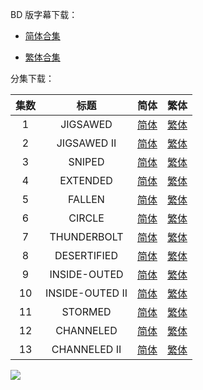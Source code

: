 BD 版字幕下载：

- [简体合集](https://raw.githubusercontent.com/tastysugar/SweetSub-source/master/ID%20INVADED/%5BSweetSub%5D%20ID%20INVADED.chs.zip)

- [繁体合集](https://raw.githubusercontent.com/tastysugar/SweetSub-source/master/ID%20INVADED/%5BSweetSub%5D%20ID%20INVADED.cht.zip)



分集下载：

| 集数 |      标题       |                             简体                             |                             繁体                             |
| :--: | :-------------: | :----------------------------------------------------------: | :----------------------------------------------------------: |
|  1   |    JIGSAWED     | [简体](https://raw.githubusercontent.com/tastysugar/SweetSub-source/master/ID%20INVADED/%5BSweetSub%5D%20ID%20INVADED%20-%2001.chs.ass) | [繁体](https://raw.githubusercontent.com/tastysugar/SweetSub-source/master/ID%20INVADED/%5BSweetSub%5D%20ID%20INVADED%20-%2001.cht.ass) |
|  2   |   JIGSAWED II   | [简体](https://raw.githubusercontent.com/tastysugar/SweetSub-source/master/ID%20INVADED/%5BSweetSub%5D%20ID%20INVADED%20-%2002.chs.ass) | [繁体](https://raw.githubusercontent.com/tastysugar/SweetSub-source/master/ID%20INVADED/%5BSweetSub%5D%20ID%20INVADED%20-%2002.cht.ass) |
|  3   |     SNIPED      | [简体](https://raw.githubusercontent.com/tastysugar/SweetSub-source/master/ID%20INVADED/%5BSweetSub%5D%20ID%20INVADED%20-%2003.chs.ass) | [繁体](https://raw.githubusercontent.com/tastysugar/SweetSub-source/master/ID%20INVADED/%5BSweetSub%5D%20ID%20INVADED%20-%2003.cht.ass) |
|  4   |    EXTENDED     | [简体](https://raw.githubusercontent.com/tastysugar/SweetSub-source/master/ID%20INVADED/%5BSweetSub%5D%20ID%20INVADED%20-%2004.chs.ass) | [繁体](https://raw.githubusercontent.com/tastysugar/SweetSub-source/master/ID%20INVADED/%5BSweetSub%5D%20ID%20INVADED%20-%2004.cht.ass) |
|  5   |     FALLEN      | [简体](https://raw.githubusercontent.com/tastysugar/SweetSub-source/master/ID%20INVADED/%5BSweetSub%5D%20ID%20INVADED%20-%2005.chs.ass) | [繁体](https://raw.githubusercontent.com/tastysugar/SweetSub-source/master/ID%20INVADED/%5BSweetSub%5D%20ID%20INVADED%20-%2005.cht.ass) |
|  6   |     CIRCLE      | [简体](https://raw.githubusercontent.com/tastysugar/SweetSub-source/master/ID%20INVADED/%5BSweetSub%5D%20ID%20INVADED%20-%2006.chs.ass) | [繁体](https://raw.githubusercontent.com/tastysugar/SweetSub-source/master/ID%20INVADED/%5BSweetSub%5D%20ID%20INVADED%20-%2006.cht.ass) |
|  7   |   THUNDERBOLT   | [简体](https://raw.githubusercontent.com/tastysugar/SweetSub-source/master/ID%20INVADED/%5BSweetSub%5D%20ID%20INVADED%20-%2007.chs.ass) | [繁体](https://raw.githubusercontent.com/tastysugar/SweetSub-source/master/ID%20INVADED/%5BSweetSub%5D%20ID%20INVADED%20-%2007.cht.ass) |
|  8   |   DESERTIFIED   | [简体](https://raw.githubusercontent.com/tastysugar/SweetSub-source/master/ID%20INVADED/%5BSweetSub%5D%20ID%20INVADED%20-%2008.chs.ass) | [繁体](https://raw.githubusercontent.com/tastysugar/SweetSub-source/master/ID%20INVADED/%5BSweetSub%5D%20ID%20INVADED%20-%2008.cht.ass) |
|  9   |  INSIDE-OUTED   | [简体](https://raw.githubusercontent.com/tastysugar/SweetSub-source/master/ID%20INVADED/%5BSweetSub%5D%20ID%20INVADED%20-%2009.chs.ass) | [繁体](https://raw.githubusercontent.com/tastysugar/SweetSub-source/master/ID%20INVADED/%5BSweetSub%5D%20ID%20INVADED%20-%2009.cht.ass) |
|  10  | INSIDE-OUTED II | [简体](https://raw.githubusercontent.com/tastysugar/SweetSub-source/master/ID%20INVADED/%5BSweetSub%5D%20ID%20INVADED%20-%2010.chs.ass) | [繁体](https://raw.githubusercontent.com/tastysugar/SweetSub-source/master/ID%20INVADED/%5BSweetSub%5D%20ID%20INVADED%20-%2010.cht.ass) |
|  11  |     STORMED     | [简体](https://raw.githubusercontent.com/tastysugar/SweetSub-source/master/ID%20INVADED/%5BSweetSub%5D%20ID%20INVADED%20-%2011.chs.ass) | [繁体](https://raw.githubusercontent.com/tastysugar/SweetSub-source/master/ID%20INVADED/%5BSweetSub%5D%20ID%20INVADED%20-%2011.cht.ass) |
|  12  |    CHANNELED    | [简体](https://raw.githubusercontent.com/tastysugar/SweetSub-source/master/ID%20INVADED/%5BSweetSub%5D%20ID%20INVADED%20-%2012.chs.ass) | [繁体](https://raw.githubusercontent.com/tastysugar/SweetSub-source/master/ID%20INVADED/%5BSweetSub%5D%20ID%20INVADED%20-%2012.cht.ass) |
|  13  |  CHANNELED II   | [简体](https://raw.githubusercontent.com/tastysugar/SweetSub-source/master/ID%20INVADED/%5BSweetSub%5D%20ID%20INVADED%20-%2013.chs.ass) | [繁体](https://raw.githubusercontent.com/tastysugar/SweetSub-source/master/ID%20INVADED/%5BSweetSub%5D%20ID%20INVADED%20-%2013.cht.ass) |



![](https://i.loli.net/2020/01/07/NJfdlXDHg2PaVsA.png)